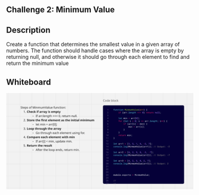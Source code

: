 ## Challenge 2: Minimum Value

## Description 
Create a function that determines the smallest value in a given array of numbers. The function should handle cases where the array is empty by returning null, and otherwise it should go through each element to find and return the minimum value

## Whiteboard
![Minimum value function](whiteboard.png)